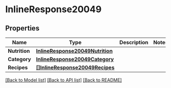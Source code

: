 # InlineResponse20049

## Properties

Name | Type | Description | Notes
------------ | ------------- | ------------- | -------------
**Nutrition** | [**InlineResponse20049Nutrition**](inline_response_200_49_nutrition.md) |  | 
**Category** | [**InlineResponse20049Category**](inline_response_200_49_category.md) |  | 
**Recipes** | [**[]InlineResponse20049Recipes**](inline_response_200_49_recipes.md) |  | 

[[Back to Model list]](../README.md#documentation-for-models) [[Back to API list]](../README.md#documentation-for-api-endpoints) [[Back to README]](../README.md)


